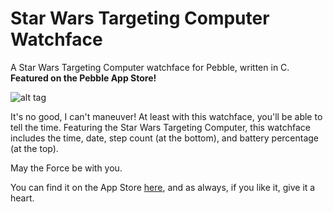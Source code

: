 # Star Wars Targeting Computer Watchface
A Star Wars Targeting Computer watchface for Pebble, written in C.
**Featured on the Pebble App Store!**

![alt tag](https://github.com/cheeseisdisgusting/star-wars-targeting-computer-watchface/blob/master/screenshots/Banner.png)

It's no good, I can't maneuver! At least with this watchface, you'll be able to tell the time. Featuring the Star Wars Targeting Computer, this watchface includes the time, date, step count (at the bottom), and battery percentage (at the top).

May the Force be with you.

You can find it on the App Store [here](https://goo.gl/ataS3J), and as always, if you like it, give it a heart.
